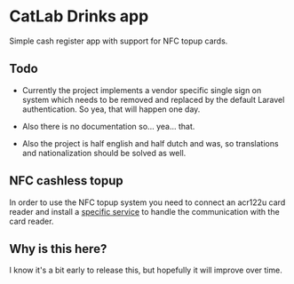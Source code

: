 CatLab Drinks app
=================
Simple cash register app with support for NFC topup cards.

Todo
----
- Currently the project implements a vendor specific single sign on system which
needs to be removed and replaced by the default Laravel authentication. So yea, that will happen one day.

- Also there is no documentation so... yea... that.

- Also the project is half english and half dutch and was, so translations and nationalization should be solved as well.

NFC cashless topup
-----------------
In order to use the NFC topup system you need to connect an acr122u card reader and install a [specific service](https://github.com/catlab-drinks/nfc-socketio) 
to handle the communication with the card reader.

Why is this here?
-----------------
I know it's a bit early to release this, but hopefully it will improve over time.
